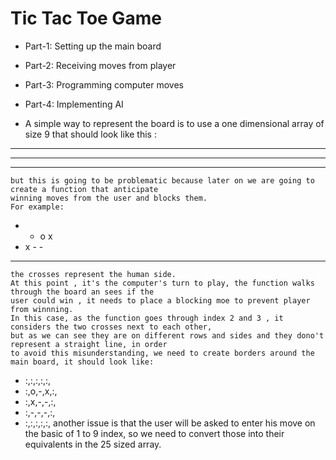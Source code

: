# Tic Tac Toe Game
- Part-1: Setting up the main board 
- Part-2: Receiving moves from player
- Part-3: Programming computer moves
- Part-4: Implementing AI

- A simple way to represent the  board is to use a one dimensional array of size 9 that should look
    like this : 
-    - - -
-    - - -
-    - - -
    but this is going to be problematic because later on we are going to create a function that anticipate 
    winning moves from the user and blocks them.
    For example: 
-    - o x
-    x - -
-    - - -
    the crosses represent the human side. 
    At this point , it's the computer's turn to play, the function walks through the board an sees if the 
    user could win , it needs to place a blocking moe to prevent player from winnning.
    In this case, as the function goes through index 2 and 3 , it considers the two crosses next to each other,
    but as we can see they are on different rows and sides and they dono't represent a straight line, in order
    to avoid this misunderstanding, we need to create borders around the main board, it should look like:
-    :,:,:,:,:,
-    :,o,-,x,:,
-    :,x,-,-,:,
-    :,-,-,-,:,
-    :,:,:,:,:,
    another issue is that the user will be asked to enter his move on the basic of 1 to 9 index, so we need to 
    convert those into their equivalents in the 25 sized array.